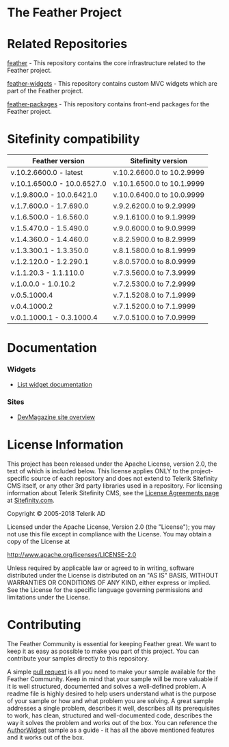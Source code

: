 The Feather Project
=======

# Related Repositories

[feather](https://github.com/Sitefinity/feather) - This repository contains the core infrastructure related to the Feather project.

[feather-widgets](https://github.com/Sitefinity/feather-widgets) - This repository contains custom MVC widgets which are part of the Feather project.

[feather-packages](https://github.com/Sitefinity/feather-packages) - This repository contains front-end packages for the Feather project.

# Sitefinity  compatibility

| Feather version | Sitefinity version |
|----|----|
| v.10.2.6600.0 - latest | v.10.2.6600.0 to 10.2.9999 |
| v.10.1.6500.0 - 10.0.6527.0 | v.10.1.6500.0 to 10.1.9999 |
| v.1.9.800.0 - 10.0.6421.0 | v.10.0.6400.0 to 10.0.9999 |
| v.1.7.600.0 - 1.7.690.0 | v.9.2.6200.0 to 9.2.9999 |
| v.1.6.500.0 - 1.6.560.0 | v.9.1.6100.0 to 9.1.9999 |
| v.1.5.470.0 - 1.5.490.0 | v.9.0.6000.0 to 9.0.9999 |
| v.1.4.360.0 - 1.4.460.0 | v.8.2.5900.0 to 8.2.9999 |
| v.1.3.300.1 - 1.3.350.0 | v.8.1.5800.0 to 8.1.9999 |
| v.1.2.120.0 - 1.2.290.1 | v.8.0.5700.0 to 8.0.9999 |
| v.1.1.20.3 - 1.1.110.0 | v.7.3.5600.0 to 7.3.9999 |
| v.1.0.0.0 - 1.0.10.2 | v.7.2.5300.0 to 7.2.9999 |
| v.0.5.1000.4  | v.7.1.5208.0 to 7.1.9999 |
| v.0.4.1000.2  | v.7.1.5200.0 to 7.1.9999 |
| v.0.1.1000.1 - 0.3.1000.4  | v.7.0.5100.0 to 7.0.9999 |

# Documentation

### Widgets

  * [List widget documentation](https://github.com/Sitefinity/feather/wiki/Create-a-MVC-List-widget) 

### Sites

  * [DevMagazine site overview](https://github.com/Sitefinity/feather/wiki/DevMagazine-site-overview)


# License Information

This project has been released under the Apache License, version 2.0, the text of which is included below. This license applies ONLY to the project-specific source of each repository and does not extend to Telerik Sitefinity CMS itself, or any other 3rd party libraries used in a repository. For licensing information about Telerik Sitefinity CMS, see the [License Agreements page](http://www.sitefinity.com/purchase/license-agreement) at [Sitefinity.com](http://www.sitefinity.com/).

Copyright © 2005-2018 Telerik AD

Licensed under the Apache License, Version 2.0 (the "License"); you may not use this file except in compliance with the License. You may obtain a copy of the License at

http://www.apache.org/licenses/LICENSE-2.0

Unless required by applicable law or agreed to in writing, software distributed under the License is distributed on an "AS IS" BASIS, WITHOUT WARRANTIES OR CONDITIONS OF ANY KIND, either express or implied. See the License for the specific language governing permissions and limitations under the License.

# Contributing

The Feather Community is essential for keeping Feather great. 
We want to keep it as easy as possible to make you part of this project.
You can contribute your samples directly to this repository. 

A simple [pull request](https://help.github.com/articles/setting-guidelines-for-repository-contributors/)
is all you need to make your sample available for the Feather Community.
Keep in mind that your sample will be more valuable if it is well structured, documented and solves a well-defined problem. 
A readme file is highly desired to help users understand what is the purpose of your sample or how and what problem you are solving.
A great sample addresses a single problem, describes it well, describes all its prerequisites to work, has clean, structured and well-documented code, describes the way it solves the problem and works out of the box. 
You can reference the [AuthorWidget](AuthorWidget) sample as a guide - it has all the above mentioned features and it works out of the box. 
